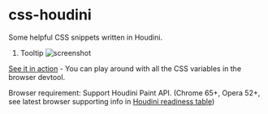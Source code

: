 # css-houdini

Some helpful CSS snippets written in Houdini.

1. Tooltip ![screenshot](https://liyangguang.github.io/css-houdini/screenshots/tooltip.png)

[See it in action](https://liyangguang.github.io/css-houdini/) - You can play around with all the CSS variables in the browser devtool.

Browser requirement: Support Houdini Paint API. (Chrome 65+, Opera 52+, see latest browser supporting info in [Houdini readiness table](https://ishoudinireadyyet.com/))
